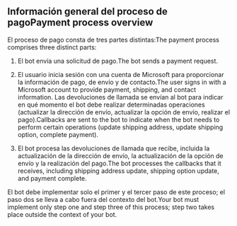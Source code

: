 ## <a name="payment-process-overview"></a><span data-ttu-id="28ba1-101">Información general del proceso de pago</span><span class="sxs-lookup"><span data-stu-id="28ba1-101">Payment process overview</span></span>

<span data-ttu-id="28ba1-102">El proceso de pago consta de tres partes distintas:</span><span class="sxs-lookup"><span data-stu-id="28ba1-102">The payment process comprises three distinct parts:</span></span>

1. <span data-ttu-id="28ba1-103">El bot envía una solicitud de pago.</span><span class="sxs-lookup"><span data-stu-id="28ba1-103">The bot sends a payment request.</span></span>

2. <span data-ttu-id="28ba1-104">El usuario inicia sesión con una cuenta de Microsoft para proporcionar la información de pago, de envío y de contacto.</span><span class="sxs-lookup"><span data-stu-id="28ba1-104">The user signs in with a Microsoft account to provide payment, shipping, and contact information.</span></span> <span data-ttu-id="28ba1-105">Las devoluciones de llamada se envían al bot para indicar en qué momento el bot debe realizar determinadas operaciones (actualizar la dirección de envío, actualizar la opción de envío, realizar el pago).</span><span class="sxs-lookup"><span data-stu-id="28ba1-105">Callbacks are sent to the bot to indicate when the bot needs to perform certain operations (update shipping address, update shipping option, complete payment).</span></span>

3. <span data-ttu-id="28ba1-106">El bot procesa las devoluciones de llamada que recibe, incluida la actualización de la dirección de envío, la actualización de la opción de envío y la realización del pago.</span><span class="sxs-lookup"><span data-stu-id="28ba1-106">The bot processes the callbacks that it receives, including shipping address update, shipping option update, and payment complete.</span></span> 

<span data-ttu-id="28ba1-107">El bot debe implementar solo el primer y el tercer paso de este proceso; el paso dos se lleva a cabo fuera del contexto del bot.</span><span class="sxs-lookup"><span data-stu-id="28ba1-107">Your bot must implement only step one and step three of this process; step two takes place outside the context of your bot.</span></span> 
